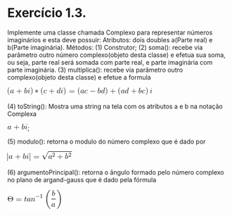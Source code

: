 # Exercício 1.3. 
Implemente uma classe chamada Complexo para representar números imaginários e esta deve possuir:
Atributos: dois doubles a(Parte real) e b(Parte imaginária).
Métodos:
(1) Construtor;
(2) soma(): recebe via parâmetro outro número complexo(objeto desta
classe) e efetua sua soma, ou seja, parte real será somada com
parte real, e parte imaginária com parte imaginária.
(3) multiplica(): recebe via parâmetro outro complexo(objeto desta
classe) e efetue a formula 

![(a+bi)*(c+di) = (ac-bd)+(ad+bc)i](equacao1.gif)

(4) toString(): Mostra uma string na tela com os atributos a e b na
notação Complexa 

![a+bi](equacao2.gif);

(5) modulo(): retorna o modulo do número complexo que é dado por

![|a+bi|=√a^2 + b^2](equacao3.gif)

(6) argumentoPrincipal(): retorna o ângulo formado pelo número
complexo no plano de argand-gauss que é dado pela fórmula 

![θ = tan^−1(b/a)](equacao4.gif)
